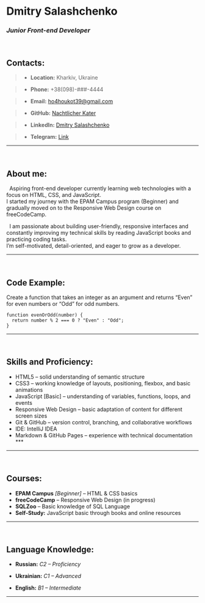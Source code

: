 # Dmitry Salashchenko

### *Junior Front-end Developer*
 
 
## Contacts:

>+ **Location:** Kharkiv, Ukraine

>+ **Phone:** +38(098)-###-4444
  
>+ **Email:** ho4houkot39@gmail.com

>+ **GitHub:** [Nachtlicher Kater](https://github.com/NachtlicherKater)

>+ **LinkedIn:** [Dmitry Salashchenko ](https://www.linkedin.com/in/dmitry-salashenko-2b0357336/)
 
>+ **Telegram:** [Link](https://t.me/Nachtlicher_Kater)
***
 

 
## About me:

  Aspiring front-end developer currently learning web technologies with a focus on HTML, CSS, and JavaScript.<br>
I started my journey with the EPAM Campus program (Beginner) and gradually moved on to the Responsive Web Design course on freeCodeCamp.<br>

  I am passionate about building user-friendly, responsive interfaces and constantly improving my technical skills by reading JavaScript books and practicing coding tasks.<br>
I’m self-motivated, detail-oriented, and eager to grow as a developer. 
***


 
## Code Example:

Create a function that takes an integer as an argument and returns “Even” for even numbers or “Odd” for odd numbers.
```
function evenOrOdd(number) {
  return number % 2 === 0 ? "Even" : "Odd";
}
```
***  

 
 
## Skills and Proficiency:

+ HTML5 – solid understanding of semantic structure
+ CSS3 – working knowledge of layouts, positioning, flexbox, and basic animations
+ JavaScript [Basic] – understanding of variables, functions, loops, and events
+ Responsive Web Design – basic adaptation of content for different screen sizes
+ Git & GitHub – version control, branching, and collaborative workflows
+ IDE: IntelliJ IDEA
+ Markdown & GitHub Pages – experience with technical documentation ***
*** 


 
## Courses:
+ **EPAM Campus** *[Beginner]* – HTML & CSS basics
+ **freeCodeCamp** – Responsive Web Design (in progress)
+ **SQLZoo** – Basic knowledge of SQL Language
+ **Self-Study:** JavaScript basic through books and online resources 
***
  

  
## Language Knowledge:
+ **Russian:** *C2 – Proficiency*

+ **Ukrainian:** *C1 – Advanced*

+ **English:** *B1 – Intermediate* 

***

